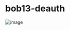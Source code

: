 # bob13-deauth
![image](https://github.com/user-attachments/assets/fc354135-7008-41a4-a50c-ceda5f770cd4)

